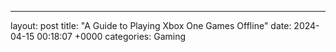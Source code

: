 ---
layout: post
title: "A Guide to Playing Xbox One Games Offline"
date:   2024-04-15 00:18:07 +0000
categories: Gaming
